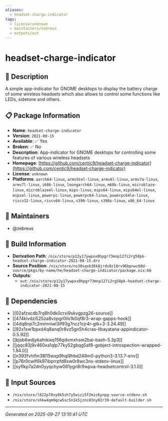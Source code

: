 ```yaml
---
aliases:
  - headset-charge-indicator
tags:
  - license/unknown
  - maintainers/zebreus
  - outputs/out
---
```


# headset-charge-indicator

## 📝 Description

A simple app-indicator for GNOME desktops to display the battery charge of some wireless headsets which also allows to control some functions like LEDs, sidetone and others.

## 📋 Package Information

- **Name**: `headset-charge-indicator`
- **Version**: `2021-08-15`
- **Available**: ✅ Yes
- **Broken**: ✅ No
- **Description**: App-indicator for GNOME desktops for controlling some features of various wireless headsets
- **Homepage**: [https://github.com/centic9/headset-charge-indicator](https://github.com/centic9/headset-charge-indicator)
- **License**: `unknown`
- **Platforms**: `aarch64-linux`, `armv5tel-linux`, `armv6l-linux`, `armv7a-linux`, `armv7l-linux`, `i686-linux`, `loongarch64-linux`, `m68k-linux`, `microblaze-linux`, `microblazeel-linux`, `mips-linux`, `mips64-linux`, `mips64el-linux`, `mipsel-linux`, `powerpc-linux`, `powerpc64-linux`, `powerpc64le-linux`, `riscv32-linux`, `riscv64-linux`, `s390-linux`, `s390x-linux`, `x86_64-linux`
## 👥 Maintainers

- @zebreus


## 🔧 Build Information

- **Derivation Path**: `/nix/store/p12y17ywpxx0hpgr73mnp127i2rg58pk-headset-charge-indicator-2021-08-15.drv`
- **Source Position**: `/nix/store/ns30sqxb36k8jrds8z18rv96bpnwc60d-source/pkgs/by-name/he/headset-charge-indicator/package.nix:66`
- **Outputs**:
  - `out`:  `/nix/store/p12y17ywpxx0hpgr73mnp127i2rg58pk-headset-charge-indicator-2021-08-15`

## 🔗 Dependencies

- [[02afzxcdb7rq8h0dk0crxi9skvgpzg26-source]]
- [[474kivdzi525za8vzpgr0ils1k0qf8r3-wrap-gapps-hook]]
- [[4dq8np7c2mimniwl3if93g7ncz1cjr4r-gtk+3-3.24.49]]
- [[92x1sw1bpxd4q8anq0r8vz5gn5h4cras-libayatana-appindicator-0.5.92]]
- [[bjsb6wdjykafnkixq156qdvmxhsm2bai-bash-5.3p3]]
- [[jqqc83j9v460xa1qlp77ky52gbqg5af8-gobject-introspection-wrapped-1.84.0]]
- [[n393fvhifin38l15wxp9hqi9hbd248m0-python3-3.13.7-env]]
- [[p76r0cwlf6k97ibprrpfd8xw0r8wc3nx-stdenv-linux]]
- [[syflkp7a2dn0yyqchyw081ygn8r9wpva-headsetcontrol-3.1.0]]

## 📁 Input Sources

- `/nix/store/l622p70vy8k5sh7y5wizi5f2mic6ynpg-source-stdenv.sh`
- `/nix/store/shkw4qm9qcw5sc5n1k5jznc83ny02r39-default-builder.sh`

---
*Generated on 2025-09-27 13:10:41 UTC*
